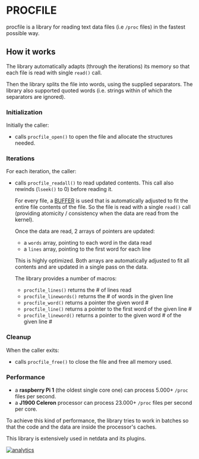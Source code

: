 
# PROCFILE

procfile is a library for reading text data files (i.e `/proc` files) in the fastest possible way.

## How it works

The library automatically adapts (through the iterations) its memory so that each file
is read with single `read()` call.

Then the library splits the file into words, using the supplied separators.
The library also supported quoted words (i.e. strings within of which the separators are ignored).

### Initialization

Initially the caller: 

- calls `procfile_open()` to open the file and allocate the structures needed.

### Iterations

For each iteration, the caller:

- calls `procfile_readall()` to read updated contents.
   This call also rewinds (`lseek()` to 0) before reading it.

   For every file, a [BUFFER](../buffer/) is used that is automatically adjusted to fit
   the entire file contents of the file. So the file is read with a single `read()` call
   (providing atomicity / consistency when the data are read from the kernel).

   Once the data are read, 2 arrays of pointers are updated:

   - a `words` array, pointing to each word in the data read
   - a `lines` array, pointing to the first word for each line

   This is highly optimized. Both arrays are automatically adjusted to
   fit all contents and are updated in a single pass on the data.
   
   The library provides a number of macros:
   
   - `procfile_lines()` returns the # of lines read
   - `procfile_linewords()` returns the # of words in the given line
   - `procfile_word()` returns a pointer the given word #
   - `procfile_line()` returns a pointer to the first word of the given line #
   - `procfile_lineword()` returns a pointer to the given word # of the given line #

### Cleanup

When the caller exits:

- calls `procfile_free()` to close the file and free all memory used.

### Performance

- a **raspberry Pi 1** (the oldest single core one) can process 5.000+ `/proc` files per second.
- a **J1900 Celeron** processor can process 23.000+ `/proc` files per second per core.

To achieve this kind of performance, the library tries to work in batches so that the code
and the data are inside the processor's caches.

This library is extensively used in netdata and its plugins.

[![analytics](https://www.google-analytics.com/collect?v=1&aip=1&t=pageview&_s=1&ds=github&dr=https%3A%2F%2Fgithub.com%2Fnetdata%2Fnetdata&dl=https%3A%2F%2Fmy-netdata.io%2Fgithub.%2Flibnetdata%2Fprocfile%2FREADME&_u=MAC~&cid=5792dfd7-8dc4-476b-af31-da2fdb9f93d2&tid=UA-64295674-3)]()
